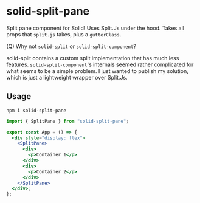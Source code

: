 # solid-split-pane

Split pane component for Solid! Uses Split.Js under the hood. Takes all props that `split.js` takes, plus a `gutterClass`.

(Q) Why not `solid-split` or `solid-split-component`?

solid-split contains a custom split implementation that has much less features. `solid-split-component`'s internals seemed rather complicated for what
seems to be a simple problem. I just wanted to publish my solution, which is just a lightweight wrapper over Split.Js.

## Usage

```
npm i solid-split-pane
```

```jsx
import { SplitPane } from "solid-split-pane";

export const App = () => {
  <div style="display: flex">
    <SplitPane>
      <div>
        <p>Container 1</p>
      </div>
      <div>
        <p>Container 2</p>
      </div>
    </SplitPane>
  </div>;
};
```
